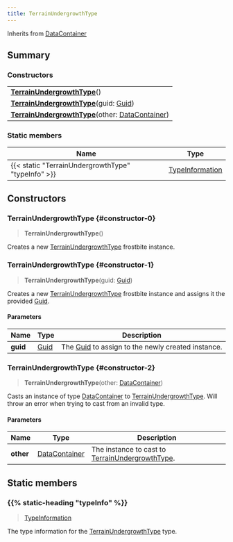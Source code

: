 ```yaml
---
title: TerrainUndergrowthType
---
```


Inherits from 
[DataContainer](/vext/ref/shared/class/datacontainer)

## Summary
### Constructors
| |
| ----------- |
| **[TerrainUndergrowthType](#constructor-0)**() |
| **[TerrainUndergrowthType](#constructor-1)**(guid: [Guid](/vext/ref/shared/class/guid)) |
| **[TerrainUndergrowthType](#constructor-2)**(other: [DataContainer](/vext/ref/shared/class/datacontainer)) |

### Static members
| Name | Type |
| ---- | ---- |
| {{< static "TerrainUndergrowthType" "typeInfo" >}} | [TypeInformation](/vext/ref/shared/class/typeinformation) |

## Constructors
### TerrainUndergrowthType {#constructor-0}
> **TerrainUndergrowthType**()

Creates a new [TerrainUndergrowthType](/vext/ref/fb/terrainundergrowthtype) frostbite instance.

### TerrainUndergrowthType {#constructor-1}
> **TerrainUndergrowthType**(guid: [Guid](/vext/ref/shared/class/guid))

Creates a new [TerrainUndergrowthType](/vext/ref/fb/terrainundergrowthtype) frostbite instance and assigns it the provided [Guid](/vext/ref/shared/class/guid).

#### Parameters
| Name | Type | Description |
| ---- | ---- | ----------- |
| **guid** | [Guid](/vext/ref/shared/class/guid) | The [Guid](/vext/ref/shared/class/guid) to assign to the newly created instance. |

### TerrainUndergrowthType {#constructor-2}
> **TerrainUndergrowthType**(other: [DataContainer](/vext/ref/shared/class/datacontainer))

Casts an instance of type [DataContainer](/vext/ref/shared/class/datacontainer) to [TerrainUndergrowthType](/vext/ref/fb/terrainundergrowthtype). Will throw an error when trying to cast from an invalid type.

#### Parameters
| Name | Type | Description |
| ---- | ---- | ----------- |
| **other** | [DataContainer](/vext/ref/shared/class/datacontainer) | The instance to cast to [TerrainUndergrowthType](/vext/ref/fb/terrainundergrowthtype). |

## Static members
### {{% static-heading "typeInfo" %}}
> [TypeInformation](/vext/ref/shared/class/typeinformation)

The type information for the [TerrainUndergrowthType](/vext/ref/fb/terrainundergrowthtype) type.

